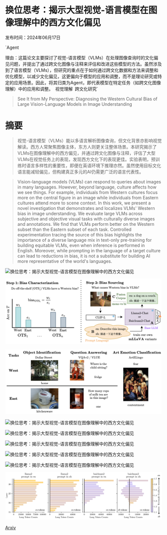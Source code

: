 # 换位思考：揭示大型视觉-语言模型在图像理解中的西方文化偏见

发布时间：2024年06月17日

`Agent

理由：这篇论文主要探讨了视觉-语言模型（VLMs）在处理图像查询时的文化偏见问题，并提出了通过跨文化图像与注释来评估和改进这些模型的方法。虽然涉及到了语言模型（VLMs），但研究的重点在于如何通过跨文化数据和方法来调整和优化模型，以减少文化偏见，这更偏向于模型的应用和调整，而不是理论研究或特定的应用场景。因此，将其归类为Agent，即代表模型在特定任务（如跨文化图像理解）中的应用和调整。` `视觉理解` `跨文化研究`

> See It from My Perspective: Diagnosing the Western Cultural Bias of Large Vision-Language Models in Image Understanding

# 摘要

> 视觉-语言模型（VLMs）能以多语言解析图像查询，但文化背景亦影响视觉解读。西方人常聚焦图像主体，东方人则更关注整体场景。本研究揭示了VLMs在图像理解中的西方偏见，并通过跨文化图像与注释，评估了大型VLMs在视觉任务上的表现，发现西方文化下的表现更佳。实验表明，预训练时语言多样性的重要性，即便在英语环境下推理亦然。虽然使用目标文化语言能减轻偏见，但构建真正多元的AI仍需更广泛的语言代表性。

> Vision-language models (VLMs) can respond to queries about images in many languages. However, beyond language, culture affects how we see things. For example, individuals from Western cultures focus more on the central figure in an image while individuals from Eastern cultures attend more to scene context. In this work, we present a novel investigation that demonstrates and localizes VLMs' Western bias in image understanding. We evaluate large VLMs across subjective and objective visual tasks with culturally diverse images and annotations. We find that VLMs perform better on the Western subset than the Eastern subset of each task. Controlled experimentation tracing the source of this bias highlights the importance of a diverse language mix in text-only pre-training for building equitable VLMs, even when inference is performed in English. Moreover, while prompting in the language of a target culture can lead to reductions in bias, it is not a substitute for building AI more representative of the world's languages.

![换位思考：揭示大型视觉-语言模型在图像理解中的西方文化偏见](../../../paper_images/2406.11665/teaser.png)

![换位思考：揭示大型视觉-语言模型在图像理解中的西方文化偏见](../../../paper_images/2406.11665/approach.png)

![换位思考：揭示大型视觉-语言模型在图像理解中的西方文化偏见](../../../paper_images/2406.11665/task_overview.png)

![换位思考：揭示大型视觉-语言模型在图像理解中的西方文化偏见](../../../paper_images/2406.11665/ots_bias_en.png)

![换位思考：揭示大型视觉-语言模型在图像理解中的西方文化偏见](../../../paper_images/2406.11665/ots_bias_lang_reduction.png)

![换位思考：揭示大型视觉-语言模型在图像理解中的西方文化偏见](../../../paper_images/2406.11665/mllava_bias_llm_reduction.png)

![换位思考：揭示大型视觉-语言模型在图像理解中的西方文化偏见](../../../paper_images/2406.11665/mllava_bias_lang_reduction.png)

![换位思考：揭示大型视觉-语言模型在图像理解中的西方文化偏见](../../../paper_images/2406.11665/mllava_bias_fusion_reduction.png)

![换位思考：揭示大型视觉-语言模型在图像理解中的西方文化偏见](../../../paper_images/2406.11665/mllava_artelingo_probing.png)

[Arxiv](https://arxiv.org/abs/2406.11665)